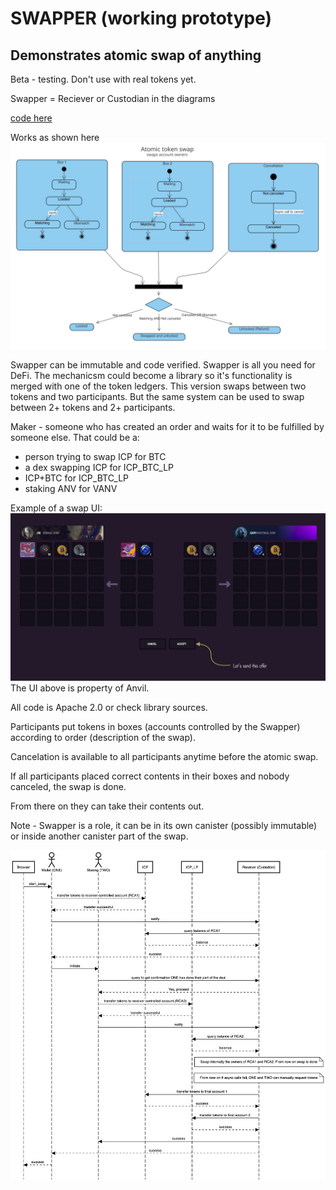 # SWAPPER (working prototype)

## Demonstrates atomic swap of anything

Beta - testing. Don't use with real tokens yet.

Swapper = Reciever or Custodian in the diagrams

[code here](src/swapper.mo)

Works as shown here
![State Machine Diagram Swapper](/img/smd.png?raw=true)

Swapper can be immutable and code verified.
Swapper is all you need for DeFi. The mechanicsm could become a library so it's functionality is merged with one of the token ledgers.
This version swaps between two tokens and two participants. But the same system can be used to swap between 2+ tokens and 2+ participants.

Maker - someone who has created an order and waits for it to be fulfilled by someone else. That could be a:

- person trying to swap ICP for BTC
- a dex swapping ICP for ICP_BTC_LP
- ICP+BTC for ICP_BTC_LP
- staking ANV for VANV

Example of a swap UI:
![Anvil UI](/img/example.jpg?raw=true)
The UI above is property of Anvil.

All code is Apache 2.0 or check library sources.

Participants put tokens in boxes (accounts controlled by the Swapper) according to order (description of the swap).

Cancelation is available to all participants anytime before the atomic swap.

If all participants placed correct contents in their boxes and nobody canceled, the swap is done.

From there on they can take their contents out.

Note - Swapper is a role, it can be in its own canister (possibly immutable) or inside another canister part of the swap.

![Sequence Diagram Swapper](/img/sd1.png?raw=true)
